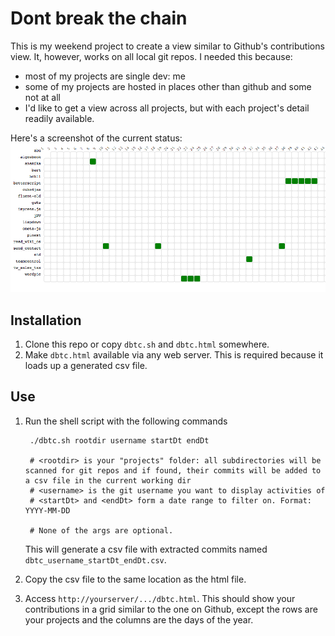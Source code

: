 Dont break the chain
====================

This is my weekend project to create a view similar to Github's contributions view. It, however, works on all local git repos. I needed this because:

- most of my projects are single dev: me
- some of my projects are hosted in places other than github and some not at all
- I'd like to get a view across all projects, but with each project's detail readily available.

Here's a screenshot of the current status:
<img src="dbtc_ss.png"/>

Installation
-------------

1. Clone this repo or copy `dbtc.sh` and `dbtc.html` somewhere.
2. Make `dbtc.html` available via any web server. This is required because it loads up a generated csv file.

Use
---

1. Run the shell script with the following commands

		./dbtc.sh rootdir username startDt endDt

		# <rootdir> is your "projects" folder: all subdirectories will be scanned for git repos and if found, their commits will be added to a csv file in the current working dir 
		# <username> is the git username you want to display activities of
		# <startDt> and <endDt> form a date range to filter on. Format: YYYY-MM-DD

		# None of the args are optional.
	This will generate a csv file with extracted commits named `dbtc_username_startDt_endDt.csv`.
2. Copy the csv file to the same location as the html file.
3. Access `http://yourserver/.../dbtc.html`. This should show your contributions in a grid similar to the one on Github, except the rows are your projects and the columns are the days of the year.
